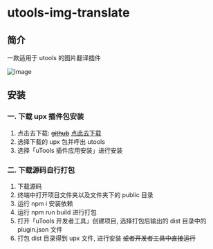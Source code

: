 # utools-img-translate

## 简介

一款适用于 utools 的图片翻译插件

![image](https://s1.328888.xyz/2022/06/13/pih8O.png)

## 安装

### 一. 下载 upx 插件包安装

1. 点击去下载: ~~[github](https://github.com/fengyuxiaolin/utools-img-translate/releases/tag/v1.0.3-Beta)~~ [点此去下载](https://gitee.com/fengyu_xiaolin/utools-img-translate/releases/v1.0.3-Beta)
2. 选择下载的 upx 包并呼出 utools
3. 选择「uTools 插件应用安装」进行安装

### 二. 下载源码自行打包

1. 下载源码
2. 终端中打开项目文件夹以及文件夹下的 public 目录
3. 运行 npm i 安装依赖
4. 运行 npm run build 进行打包
5. 打开「uTools 开发者工具」创建项目, 选择打包后输出的 dist 目录中的 plugin.json 文件
6. 打包 dist 目录得到 upx 文件, 进行安装 ~~或者开发者工具中直接运行~~
